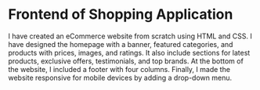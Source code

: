 # Frontend of Shopping Application

I have created an eCommerce website from scratch using HTML and CSS. I have designed the homepage with a banner, featured categories, and products with prices, images, and ratings. It also include sections for latest products, exclusive offers, testimonials, and top brands. At the bottom of the website, I included a footer with four columns. Finally, I made the website responsive for mobile devices by adding a drop-down menu.
